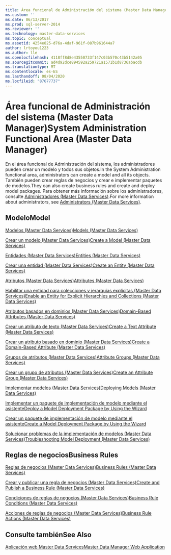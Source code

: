 ```yaml
---
title: Área funcional de Administración del sistema (Master Data Manager) | Microsoft Docs
ms.custom: ''
ms.date: 06/13/2017
ms.prod: sql-server-2014
ms.reviewer: ''
ms.technology: master-data-services
ms.topic: conceptual
ms.assetid: 4254e825-d76a-4daf-961f-087b961644a7
author: lrtoyou1223
ms.author: lle
ms.openlocfilehash: 4118ff8d8e43550733f147c03b570c43b5142a05
ms.sourcegitcommit: ad4d92dce894592a259721a1571b1d8736abacdb
ms.translationtype: MT
ms.contentlocale: es-ES
ms.lasthandoff: 08/04/2020
ms.locfileid: "87677737"
---
```

# <a name="system-administration-functional-area-master-data-manager"></a><span data-ttu-id="72641-102">Área funcional de Administración del sistema (Master Data Manager)</span><span class="sxs-lookup"><span data-stu-id="72641-102">System Administration Functional Area (Master Data Manager)</span></span>
  <span data-ttu-id="72641-103">En el área funcional de Administración del sistema, los administradores pueden crear un modelo y todos sus objetos.</span><span class="sxs-lookup"><span data-stu-id="72641-103">In the System Administration functional area, administrators can create a model and all its objects.</span></span> <span data-ttu-id="72641-104">También pueden crear reglas de negocios y crear e implementar paquetes de modelos.</span><span class="sxs-lookup"><span data-stu-id="72641-104">They can also create business rules and create and deploy model packages.</span></span> <span data-ttu-id="72641-105">Para obtener más información sobre los administradores, consulte [Administradores &#40;Master Data Services&#41;](administrators-master-data-services.md).</span><span class="sxs-lookup"><span data-stu-id="72641-105">For more information about administrators, see [Administrators &#40;Master Data Services&#41;](administrators-master-data-services.md).</span></span>  
  
## <a name="model"></a><span data-ttu-id="72641-106">Modelo</span><span class="sxs-lookup"><span data-stu-id="72641-106">Model</span></span>  
 [<span data-ttu-id="72641-107">Modelos &#40;Master Data Services&#41;</span><span class="sxs-lookup"><span data-stu-id="72641-107">Models &#40;Master Data Services&#41;</span></span>](../../2014/master-data-services/models-master-data-services.md)  
  
 [<span data-ttu-id="72641-108">Crear un modelo &#40;Master Data Services&#41;</span><span class="sxs-lookup"><span data-stu-id="72641-108">Create a Model &#40;Master Data Services&#41;</span></span>](../../2014/master-data-services/create-a-model-master-data-services.md)  
  
 [<span data-ttu-id="72641-109">Entidades &#40;Master Data Services&#41;</span><span class="sxs-lookup"><span data-stu-id="72641-109">Entities &#40;Master Data Services&#41;</span></span>](../../2014/master-data-services/entities-master-data-services.md)  
  
 [<span data-ttu-id="72641-110">Crear una entidad &#40;Master Data Services&#41;</span><span class="sxs-lookup"><span data-stu-id="72641-110">Create an Entity &#40;Master Data Services&#41;</span></span>](../../2014/master-data-services/create-an-entity-master-data-services.md)  
  
 [<span data-ttu-id="72641-111">Atributos &#40;Master Data Services&#41;</span><span class="sxs-lookup"><span data-stu-id="72641-111">Attributes &#40;Master Data Services&#41;</span></span>](../../2014/master-data-services/attributes-master-data-services.md)  
  
 [<span data-ttu-id="72641-112">Habilitar una entidad para colecciones y jerarquías explícitas &#40;Master Data Services&#41;</span><span class="sxs-lookup"><span data-stu-id="72641-112">Enable an Entity for Explicit Hierarchies and Collections &#40;Master Data Services&#41;</span></span>](../../2014/master-data-services/enable-an-entity-for-explicit-hierarchies-and-collections-master-data-services.md)  
  
 [<span data-ttu-id="72641-113">Atributos basados en dominios &#40;Master Data Services&#41;</span><span class="sxs-lookup"><span data-stu-id="72641-113">Domain-Based Attributes &#40;Master Data Services&#41;</span></span>](../../2014/master-data-services/domain-based-attributes-master-data-services.md)  
  
 [<span data-ttu-id="72641-114">Crear un atributo de texto &#40;Master Data Services&#41;</span><span class="sxs-lookup"><span data-stu-id="72641-114">Create a Text Attribute &#40;Master Data Services&#41;</span></span>](../../2014/master-data-services/create-a-text-attribute-master-data-services.md)  
  
 [<span data-ttu-id="72641-115">Crear un atributo basado en dominio &#40;Master Data Services&#41;</span><span class="sxs-lookup"><span data-stu-id="72641-115">Create a Domain-Based Attribute &#40;Master Data Services&#41;</span></span>](../../2014/master-data-services/create-a-domain-based-attribute-master-data-services.md)  
  
 [<span data-ttu-id="72641-116">Grupos de atributos &#40;Master Data Services&#41;</span><span class="sxs-lookup"><span data-stu-id="72641-116">Attribute Groups &#40;Master Data Services&#41;</span></span>](../../2014/master-data-services/attribute-groups-master-data-services.md)  
  
 [<span data-ttu-id="72641-117">Crear un grupo de atributos &#40;Master Data Services&#41;</span><span class="sxs-lookup"><span data-stu-id="72641-117">Create an Attribute Group &#40;Master Data Services&#41;</span></span>](../../2014/master-data-services/create-an-attribute-group-master-data-services.md)  
  
 [<span data-ttu-id="72641-118">Implementar modelos &#40;Master Data Services&#41;</span><span class="sxs-lookup"><span data-stu-id="72641-118">Deploying Models &#40;Master Data Services&#41;</span></span>](../../2014/master-data-services/deploying-models-master-data-services.md)  
  
 [<span data-ttu-id="72641-119">Implementar un paquete de implementación de modelo mediante el asistente</span><span class="sxs-lookup"><span data-stu-id="72641-119">Deploy a Model Deployment Package by Using the Wizard</span></span>](../../2014/master-data-services/deploy-a-model-deployment-package-by-using-the-wizard.md)  
  
 [<span data-ttu-id="72641-120">Crear un paquete de implementación de modelo mediante el asistente</span><span class="sxs-lookup"><span data-stu-id="72641-120">Create a Model Deployment Package by Using the Wizard</span></span>](../../2014/master-data-services/create-a-model-deployment-package-by-using-the-wizard.md)  
  
 [<span data-ttu-id="72641-121">Solucionar problemas de la implementación de modelos (Master Data Services)</span><span class="sxs-lookup"><span data-stu-id="72641-121">Troubleshooting Model Deployment (Master Data Services)</span></span>](https://social.technet.microsoft.com/wiki/contents/articles/troubleshooting-model-deployment-master-data-services.aspx)  
  
## <a name="business-rules"></a><span data-ttu-id="72641-122">Reglas de negocios</span><span class="sxs-lookup"><span data-stu-id="72641-122">Business Rules</span></span>  
 [<span data-ttu-id="72641-123">Reglas de negocios &#40;Master Data Services&#41;</span><span class="sxs-lookup"><span data-stu-id="72641-123">Business Rules &#40;Master Data Services&#41;</span></span>](../../2014/master-data-services/business-rules-master-data-services.md)  
  
 [<span data-ttu-id="72641-124">Crear y publicar una regla de negocios &#40;Master Data Services&#41;</span><span class="sxs-lookup"><span data-stu-id="72641-124">Create and Publish a Business Rule &#40;Master Data Services&#41;</span></span>](../../2014/master-data-services/create-and-publish-a-business-rule-master-data-services.md)  
  
 [<span data-ttu-id="72641-125">Condiciones de reglas de negocios &#40;Master Data Services&#41;</span><span class="sxs-lookup"><span data-stu-id="72641-125">Business Rule Conditions &#40;Master Data Services&#41;</span></span>](../../2014/master-data-services/business-rule-conditions-master-data-services.md)  
  
 [<span data-ttu-id="72641-126">Acciones de reglas de negocios &#40;Master Data Services&#41;</span><span class="sxs-lookup"><span data-stu-id="72641-126">Business Rule Actions &#40;Master Data Services&#41;</span></span>](../../2014/master-data-services/business-rule-actions-master-data-services.md)  
  
## <a name="see-also"></a><span data-ttu-id="72641-127">Consulte también</span><span class="sxs-lookup"><span data-stu-id="72641-127">See Also</span></span>  
 [<span data-ttu-id="72641-128">Aplicación web Master Data Services</span><span class="sxs-lookup"><span data-stu-id="72641-128">Master Data Manager Web Application</span></span>](../../2014/master-data-services/master-data-manager-web-application.md)  
  
  
